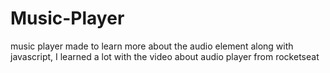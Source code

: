 # Music-Player
music player made to learn more about the audio element along with javascript, I learned a lot with the video about audio player from rocketseat
